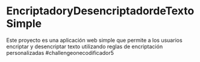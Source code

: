 # EncriptadoryDesencriptadordeTextoSimple
Este proyecto es una aplicación web simple que permite a los usuarios encriptar y desencriptar texto utilizando reglas de encriptación personalizadas #challengeonecodificador5
